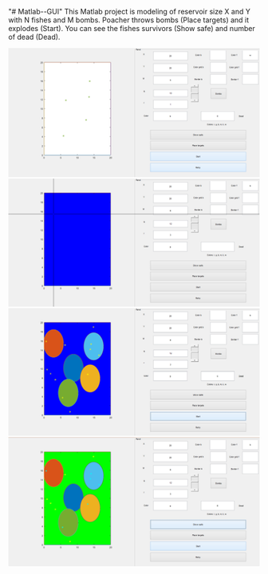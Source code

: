 "# Matlab--GUI" 
This Matlab project is modeling of reservoir size X and Y with N fishes and M bombs. Poacher throws bombs (Place targets) and it explodes (Start). You can see the fishes survivors (Show safe) and number of dead (Dead).

<img src="examples/2.png"/> 
<img src="examples/3.png"/>
<img src="examples/4.png"/>
<img src="examples/5.png"/>
